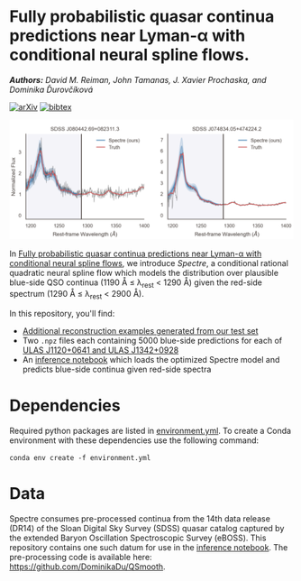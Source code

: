 # Fully probabilistic quasar continua predictions near Lyman-α with conditional neural spline flows.
***Authors:*** *David M. Reiman, John Tamanas, J. Xavier Prochaska, and Dominika Ďurovčíková*
<!---[\[arxiv\]](arXiv)[\[bibtex\]](bibtex)-->
[![arXiv](http://img.shields.io/badge/arXiv-2006.00615-cd5c5c.svg)](https://arxiv.org/abs/2006.00615)
[![bibtex](http://img.shields.io/badge/bibtex-4682b4.svg)](bibtex)

<!--- smaller image here, like 2 examples -->
<img src="/samples/sample_readme.png">

In [Fully probabilistic quasar continua predictions near Lyman-α with conditional neural spline flows](https://arxiv.org/abs/2006.00615), we introduce *Spectre*, a conditional rational quadratic neural spline flow which models the distribution over plausible blue-side QSO continua (1190 Å ≤ λ<sub>rest</sub> < 1290 Å) given the red-side spectrum (1290 Å ≤ λ<sub>rest</sub> < 2900 Å).

In this repository, you'll find:  
  * [Additional reconstruction examples generated from our test set](/samples)
  * Two `.npz` files each containing 5000 blue-side predictions for each of [ULAS J1120+0641 and ULAS J1342+0928](<data/>)
  * An [inference notebook](<notebooks/inference.ipynb>) which loads the optimized Spectre model and predicts blue-side continua given red-side spectra

# Dependencies

Required python packages are listed in [environment.yml](environment.yml). To create a Conda environment with these dependencies use the following command:

```
conda env create -f environment.yml
```
# Data

Spectre consumes pre-processed continua from the 14th data release (DR14) of the Sloan Digital Sky Survey (SDSS) quasar catalog captured by the extended Baryon Oscillation Spectroscopic Survey (eBOSS). This repository contains one such datum for use in the [inference notebook](<notebooks/inference.ipynb>). The pre-processing code is available here: https://github.com/DominikaDu/QSmooth.
